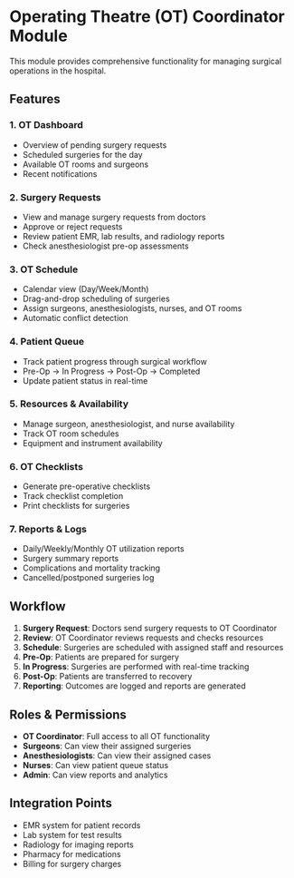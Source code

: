 # Operating Theatre (OT) Coordinator Module

This module provides comprehensive functionality for managing surgical operations in the hospital.

## Features

### 1. OT Dashboard
- Overview of pending surgery requests
- Scheduled surgeries for the day
- Available OT rooms and surgeons
- Recent notifications

### 2. Surgery Requests
- View and manage surgery requests from doctors
- Approve or reject requests
- Review patient EMR, lab results, and radiology reports
- Check anesthesiologist pre-op assessments

### 3. OT Schedule
- Calendar view (Day/Week/Month)
- Drag-and-drop scheduling of surgeries
- Assign surgeons, anesthesiologists, nurses, and OT rooms
- Automatic conflict detection

### 4. Patient Queue
- Track patient progress through surgical workflow
- Pre-Op → In Progress → Post-Op → Completed
- Update patient status in real-time

### 5. Resources & Availability
- Manage surgeon, anesthesiologist, and nurse availability
- Track OT room schedules
- Equipment and instrument availability

### 6. OT Checklists
- Generate pre-operative checklists
- Track checklist completion
- Print checklists for surgeries

### 7. Reports & Logs
- Daily/Weekly/Monthly OT utilization reports
- Surgery summary reports
- Complications and mortality tracking
- Cancelled/postponed surgeries log

## Workflow

1. **Surgery Request**: Doctors send surgery requests to OT Coordinator
2. **Review**: OT Coordinator reviews requests and checks resources
3. **Schedule**: Surgeries are scheduled with assigned staff and resources
4. **Pre-Op**: Patients are prepared for surgery
5. **In Progress**: Surgeries are performed with real-time tracking
6. **Post-Op**: Patients are transferred to recovery
7. **Reporting**: Outcomes are logged and reports are generated

## Roles & Permissions

- **OT Coordinator**: Full access to all OT functionality
- **Surgeons**: Can view their assigned surgeries
- **Anesthesiologists**: Can view their assigned cases
- **Nurses**: Can view patient queue status
- **Admin**: Can view reports and analytics

## Integration Points

- EMR system for patient records
- Lab system for test results
- Radiology for imaging reports
- Pharmacy for medications
- Billing for surgery charges